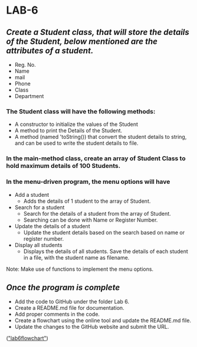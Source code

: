 # **LAB-6**
## *Create a Student class, that will store the details of the Student, below mentioned are the attributes of a student.*
* Reg. No.
* Name
* mail
* Phone
* Class
* Department
### The Student class will have the following methods:
* A constructor to initialize the values of the Student
* A method to print the Details of the Student.
* A method (named 'toString()) that convert the student details to string, and can be used to write the student details to file.
### In the main-method class, create an array of Student Class to hold maximum details of 100 Students.

### In the menu-driven program, the menu options will have
* Add a student
    * Adds the details of 1 student to the array of Student.
* Search for a student
    * Search for the details of a student from the array of Student.
    * Searching can be done with Name or Register Number.
* Update the details of a student
    * Update the student details based on the search based on name or register number.
* Display all students
    * Displays the details of all students.
Save the details of each student in a file, with the student name as filename.

Note: Make use of functions to implement the menu options.

## *Once the program is complete*
* Add the code to GitHub under the folder Lab 6.
* Create a README.md file for documentation.
* Add proper comments in the code.
* Create a flowchart using the online tool and update the README.md file.
* Update the changes to the GitHub website and submit the URL.

(["lab6flowchart"](https://drive.google.com/file/d/1Vb_03EKNio5CbpJPmlpfjcPo2j0gBevi/view?usp=share_link))
